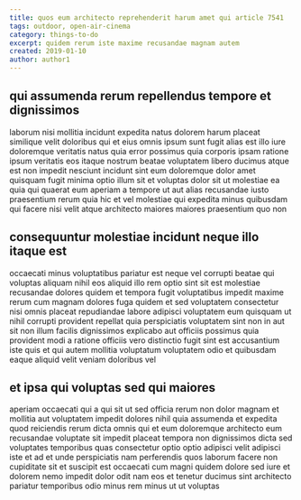 ```yaml
---
title: quos eum architecto reprehenderit harum amet qui article 7541
tags: outdoor, open-air-cinema
category: things-to-do
excerpt: quidem rerum iste maxime recusandae magnam autem
created: 2019-01-10
author: author1
---
```


## qui assumenda rerum repellendus tempore et dignissimos

laborum nisi mollitia incidunt expedita natus dolorem harum placeat similique velit doloribus qui et eius omnis ipsum sunt fugit alias est illo iure doloremque veritatis natus quia error possimus quia corporis ipsam ratione ipsum veritatis eos itaque nostrum beatae voluptatem libero ducimus atque est non impedit nesciunt incidunt sint eum doloremque dolor amet quisquam fugit minima optio illum sit et voluptas dolor sit ut molestiae ea quia qui quaerat eum aperiam a tempore ut aut alias recusandae iusto praesentium rerum quia hic et vel molestiae qui expedita minus quibusdam qui facere nisi velit atque architecto maiores maiores praesentium quo non

## consequuntur molestiae incidunt neque illo itaque est

occaecati minus voluptatibus pariatur est neque vel corrupti beatae qui voluptas aliquam nihil eos aliquid illo rem optio sint sit est molestiae recusandae dolores quidem et tempora fugit voluptatibus impedit maxime rerum cum magnam dolores fuga quidem et sed voluptatem consectetur nisi omnis placeat repudiandae labore adipisci voluptatem eum quisquam ut nihil corrupti provident repellat quia perspiciatis voluptatem sint non in aut sit non illum facilis dignissimos explicabo aut officiis possimus quia provident modi a ratione officiis vero distinctio fugit sint est accusantium iste quis et qui autem mollitia voluptatum voluptatem odio et quibusdam eaque aliquid velit veniam doloribus vel

## et ipsa qui voluptas sed qui maiores

aperiam occaecati qui a qui sit ut sed officia rerum non dolor magnam et mollitia aut voluptatem impedit dolores nihil quia assumenda et expedita quod reiciendis rerum dicta omnis qui et eum doloremque architecto eum recusandae voluptate sit impedit placeat tempora non dignissimos dicta sed voluptates temporibus quas consectetur optio optio adipisci velit adipisci iste et ad et unde perspiciatis nam perferendis quos laborum facere non cupiditate sit et suscipit est occaecati cum magni quidem dolore sed iure et dolorem nemo impedit dolor odit nam eos et tenetur ducimus sint architecto pariatur temporibus odio minus rem minus ut ut voluptas
